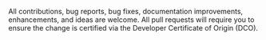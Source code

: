 All contributions, bug reports, bug fixes, documentation improvements, enhancements, and ideas are welcome.
All pull requests will require you to ensure the change is certified via the Developer Certificate of Origin (DCO).
